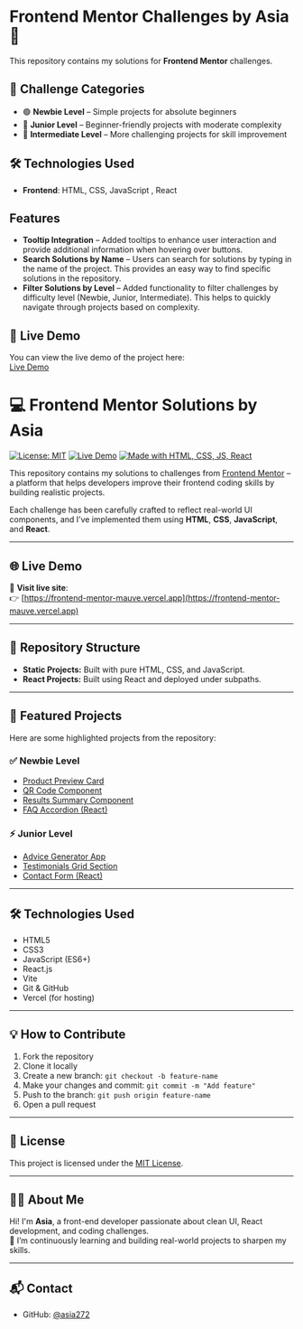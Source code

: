 # Frontend Mentor Challenges by Asia 🚀  

This repository contains my solutions for **Frontend Mentor** challenges. 

## 📌 Challenge Categories  
- 🟢 **Newbie Level** – Simple projects for absolute beginners  
- 🔵 **Junior Level** – Beginner-friendly projects with moderate complexity  
- 🔴 **Intermediate Level** – More challenging projects for skill improvement  

## 🛠️ Technologies Used  
- **Frontend**: HTML, CSS, JavaScript , React

##  Features  
- **Tooltip Integration** – Added tooltips to enhance user interaction and provide additional information when hovering over buttons.  
- **Search Solutions by Name** – Users can search for solutions by typing in the name of the project. This provides an easy way to find specific solutions in the repository.  
- **Filter Solutions by Level** – Added functionality to filter challenges by difficulty level (Newbie, Junior, Intermediate). This helps to quickly navigate through projects based on complexity.

## 🚀 Live Demo  
You can view the live demo of the project here:  
[Live Demo](https://frontend-mentor-mauve.vercel.app/)

# 💻 Frontend Mentor Solutions by Asia

[![License: MIT](https://img.shields.io/badge/License-MIT-blue.svg)](LICENSE)
[![Live Demo](https://img.shields.io/badge/Live-Demo-green.svg)](https://frontend-mentor-mauve.vercel.app)
[![Made with HTML, CSS, JS, React](https://img.shields.io/badge/Techs-HTML%2FCSS%2FJS%2FReact-blue)](https://github.com/asia272/Frontend-Mentor)

This repository contains my solutions to challenges from [Frontend Mentor](https://www.frontendmentor.io/) – a platform that helps developers improve their frontend coding skills by building realistic projects.

Each challenge has been carefully crafted to reflect real-world UI components, and I’ve implemented them using **HTML**, **CSS**, **JavaScript**, and **React**.

---

## 🌐 Live Demo

🔗 **Visit live site**:  
👉 [https://frontend-mentor-mauve.vercel.app](https://frontend-mentor-mauve.vercel.app)

---

## 📁 Repository Structure

- **Static Projects:** Built with pure HTML, CSS, and JavaScript.
- **React Projects:** Built using React and deployed under subpaths.

---

## 🚀 Featured Projects

Here are some highlighted projects from the repository:

### ✅ Newbie Level
- [Product Preview Card](https://frontend-mentor-mauve.vercel.app/static-projects/newbie/product-preview-card-component-main/)
- [QR Code Component](https://frontend-mentor-mauve.vercel.app/static-projects/newbie/qr-code-component-main/)
- [Results Summary Component](https://frontend-mentor-mauve.vercel.app/static-projects/newbie/results-summary-component-main/)
- [FAQ Accordion (React)](https://frontend-mentor-mauve.vercel.app/react-projects/newbie/faq-accordion/)

### ⚡ Junior Level
- [Advice Generator App](https://frontend-mentor-mauve.vercel.app/static-projects/junior/advice-generator-app-main/)
- [Testimonials Grid Section](https://frontend-mentor-mauve.vercel.app/static-projects/junior/testimonials-grid-section-main/)
- [Contact Form (React)](https://frontend-mentor-mauve.vercel.app/react-projects/junior/contact-form/)

---

## 🛠 Technologies Used

- HTML5
- CSS3
- JavaScript (ES6+)
- React.js
- Vite
- Git & GitHub
- Vercel (for hosting)

---

## 💡 How to Contribute

1. Fork the repository
2. Clone it locally
3. Create a new branch: `git checkout -b feature-name`
4. Make your changes and commit: `git commit -m "Add feature"`
5. Push to the branch: `git push origin feature-name`
6. Open a pull request

---

## 📜 License

This project is licensed under the [MIT License](LICENSE).

---

## 🙋‍♀️ About Me

Hi! I'm **Asia**, a front-end developer passionate about clean UI, React development, and coding challenges.  
🌱 I’m continuously learning and building real-world projects to sharpen my skills.

---

## 📬 Contact

- GitHub: [@asia272](https://github.com/asia272)


